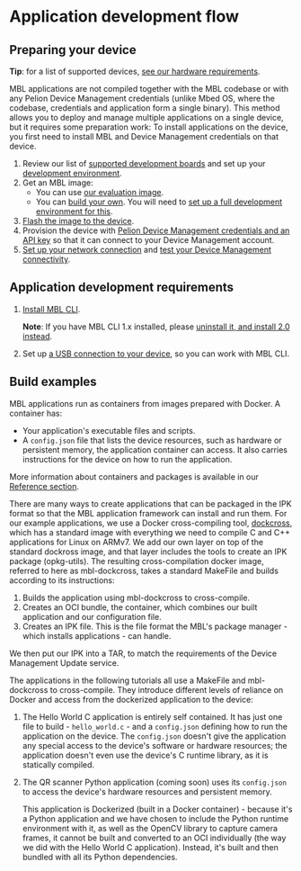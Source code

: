 # Application development flow

## Preparing your device

<span class="tips">**Tip**: for a list of supported devices, [see our hardware requirements](../first-image/hardware.html).</span>

MBL applications are not compiled together with the MBL codebase or with any Pelion Device Management credentials (unlike Mbed OS, where the codebase, credentials and application form a single binary). This method allows you to deploy and manage multiple applications on a single device, but it requires some preparation work: To install applications on the device, you first need to install MBL and Device Management credentials on that device.

1. Review our list of [supported development boards](../first-image/hardware.html) and set up your [development environment](../first-image/development-environment.html).
1. Get an MBL image:
    * You can use [our evaluation image]().<!--when will we have this?-->
    * You can [build your own](../first-image/index.html). You will need to [set up a full development environment for this](../first-image/building-a-developer-image.html).
1. [Flash the image to the device](../first-image/writing-an-image-to-supported-boards.html).
1. Provision the device with [Pelion Device Management credentials and an API key](../first-image/provisioning-for-pelion-device-management.html) so that it can connect to your Device Management account.
1. [Set up your network connection](../first-image/connecting-to-a-network-and-pelion-device-management.html) and [test your Device Management connectivity](../first-image/verifying-that-the-device-is-connected-to-device-management.html).

## Application development requirements

1. [Install MBL CLI](../develop-apps/setting-up.html).

    <span class="notes">**Note**: If you have MBL CLI 1.x installed, please [uninstall it, and install 2.0 instead](../develop-apps/setting-up.html#setting-up-mbl-cli).</span>
1. Set up [a USB connection to your device](../develop-apps/setting-up.html#setting-up-networking), so you can work with MBL CLI.

## Build examples

MBL applications run as containers from images prepared with Docker. A container has:

* Your application's executable files and scripts.
* A `config.json` file that lists the device resources, such as hardware or persistent memory, the application container can access. It also carries instructions for the device on how to run the application.

<span class="tips">More information about containers and packages is available in our [Reference section](../references/application-containers-and-packages.html).</span>

There are many ways to create applications that can be packaged in the IPK format so that the MBL application framework can install and run them. For our example applications, we use a Docker cross-compiling tool, [dockcross](https://github.com/dockcross/dockcross), which has a standard image with everything we need to compile C and C++ applications for Linux on ARMv7. We add our own layer on top of the standard dockross image, and that layer includes the tools to create an IPK package (opkg-utils). The resulting cross-compilation docker image, referred to here as mbl-dockcross, takes a standard MakeFile and builds according to its instructions:

1. Builds the application using mbl-dockcross to cross-compile.
1. Creates an OCI bundle, the container, which combines our built application and our configuration file.
1. Creates an IPK file. This is the file format the MBL's package manager - which installs applications - can handle.

We then put our IPK into a TAR, to match the requirements of the Device Management Update service.

The applications in the following tutorials all use a MakeFile and mbl-dockcross to cross-compile. They introduce different levels of reliance on Docker and access from the dockerized application to the device:

1. The Hello World C application is entirely self contained. It has just one file to build - `hello_world.c` - and a `config.json` defining how to run the application on the device. The `config.json` doesn't give the application any special access to the device's software or hardware resources; the application doesn't even use the device's C runtime library, as it is statically compiled.

1. The QR scanner Python application (coming soon) uses its `config.json` to access the device's hardware resources and persistent memory.

    This application is Dockerized (built in a Docker container) - because it's a Python application and we have chosen to include the Python runtime environment with it, as well as the OpenCV library to capture camera frames, it cannot be built and converted to an OCI individually (the way we did with the Hello World C application). Instead, it's built and then bundled with all its Python dependencies.
